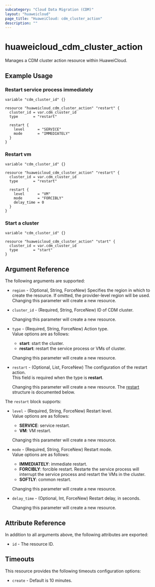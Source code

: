 ```yaml
---
subcategory: "Cloud Data Migration (CDM)"
layout: "huaweicloud"
page_title: "HuaweiCloud: cdm_cluster_action"
description: ""
---
```


# huaweicloud_cdm_cluster_action

Manages a CDM cluster action resource within HuaweiCloud.  

## Example Usage

### Restart service process immediately

```hcl
variable "cdm_cluster_id" {}

resource "huaweicloud_cdm_cluster_action" "restart" {
  cluster_id = var.cdm_cluster_id
  type       = "restart"

  restart {
    level      = "SERVICE"
    mode       = "IMMEDIATELY"
  }
}
```

### Restart vm

```hcl
variable "cdm_cluster_id" {}

resource "huaweicloud_cdm_cluster_action" "restart" {
  cluster_id = var.cdm_cluster_id
  type       = "restart"

  restart {
    level      = "VM"
    mode       = "FORCIBLY"
    delay_time = 0
  }
}
```

### Start a cluster

```hcl
variable "cdm_cluster_id" {}

resource "huaweicloud_cdm_cluster_action" "start" {
  cluster_id = var.cdm_cluster_id
  type       = "start"
}
```

## Argument Reference

The following arguments are supported:

* `region` - (Optional, String, ForceNew) Specifies the region in which to create the resource.
  If omitted, the provider-level region will be used. Changing this parameter will create a new resource.

* `cluster_id` - (Required, String, ForceNew) ID of CDM cluster.  

  Changing this parameter will create a new resource.

* `type` - (Required, String, ForceNew) Action type.  
  Value options are as follows:
    + **start**: start the cluster.
    + **restart**: restart the service process or VMs of cluster.

  Changing this parameter will create a new resource.

* `restart` - (Optional, List, ForceNew) The configuration of the restart action.  
  This field is required when the type is **restart**.

  Changing this parameter will create a new resource.
The [restart](#CdmClusterAction_Restart) structure is documented below.

<a name="CdmClusterAction_Restart"></a>
The `restart` block supports:

* `level` - (Required, String, ForceNew) Restart level.  
  Value options are as follows:
    + **SERVICE**: service restart.
    + **VM**: VM restart.

  Changing this parameter will create a new resource.

* `mode` - (Required, String, ForceNew) Restart mode.  
  Value options are as follows:
    + **IMMEDIATELY**: immediate restart.
    + **FORCIBLY**: forcible restart.
      Restarte the service process will interrupt the service process and restart the VMs in the cluster.
    + **SOFTLY**: common restart.

  Changing this parameter will create a new resource.

* `delay_time` - (Optional, Int, ForceNew) Restart delay, in seconds.

  Changing this parameter will create a new resource.

## Attribute Reference

In addition to all arguments above, the following attributes are exported:

* `id` - The resource ID.

## Timeouts

This resource provides the following timeouts configuration options:

* `create` - Default is 10 minutes.
